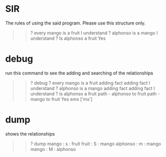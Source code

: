 # SIR

The rules of using the said program. Please use this structure only.

>>? every mango is a fruit
>> I understand
>>? alphonso is a mango
>> I understand
>>? Is alphonso a fruit
>> Yes


# debug 
run this command to see the adding and searching of the relationships

>>? debug
>>? every mango is a fruit
  adding fact   adding fact   I understand
>>? alphonso is a mango
  adding fact   adding fact   I understand
>>? is alphonso a fruit
  path -  alphonso  to  fruit
    path -  mango  to  fruit
>>  Yes e*ms* ['ms']

# dump
shows the relationships
>>? dump
  mango      : s : fruit
  fruit      : S : mango
  alphonso   : m : mango
  mango      : M : alphonso

